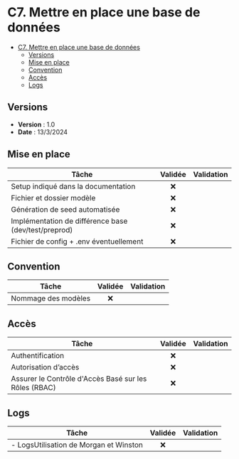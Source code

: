 # C7. Mettre en place une base de données

- [C7. Mettre en place une base de données](#c7-mettre-en-place-une-base-de-données)
  - [Versions](#versions)
  - [Mise en place](#mise-en-place)
  - [Convention](#convention)
  - [Accès](#accès)
  - [Logs](#logs)

## Versions

- **Version** : 1.0
- **Date** : 13/3/2024

## Mise en place

| Tâche                                                | Validée | Validation |
| ---------------------------------------------------- | :-----: | ---------- |
| Setup indiqué dans la documentation                  |   ❌    |            |
| Fichier et dossier modèle                            |   ❌    |            |
| Génération de seed automatisée                       |   ❌    |            |
| Implémentation de différence base (dev/test/preprod) |   ❌    |            |
| Fichier de config + .env éventuellement              |   ❌    |            |

## Convention

| Tâche               | Validée | Validation |
| ------------------- | :-----: | ---------- |
| Nommage des modèles |   ❌    |            |

## Accès

| Tâche                                                 | Validée | Validation |
| ----------------------------------------------------- | :-----: | ---------- |
| Authentification                                      |   ❌    |            |
| Autorisation d’accès                                  |   ❌    |            |
| Assurer le Contrôle d'Accès Basé sur les Rôles (RBAC) |   ❌    |            |

## Logs

| Tâche                                  | Validée | Validation |
| -------------------------------------- | :-----: | ---------- |
| - LogsUtilisation de Morgan et Winston |   ❌    |            |
